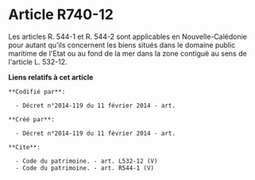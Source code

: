 # Article R740-12

Les articles R. 544-1 et R. 544-2 sont applicables en Nouvelle-Calédonie pour autant qu'ils concernent les biens situés dans
le domaine public maritime de l'Etat ou au fond de la mer dans la zone contiguë au sens de l'article L. 532-12.

**Liens relatifs à cet article**

	**Codifié par**:

	  - Décret n°2014-119 du 11 février 2014 - art.

	**Créé par**:

	  - Décret n°2014-119 du 11 février 2014 - art.

	**Cite**:

	  - Code du patrimoine. - art. L532-12 (V)
	  - Code du patrimoine. - art. R544-1 (V)
